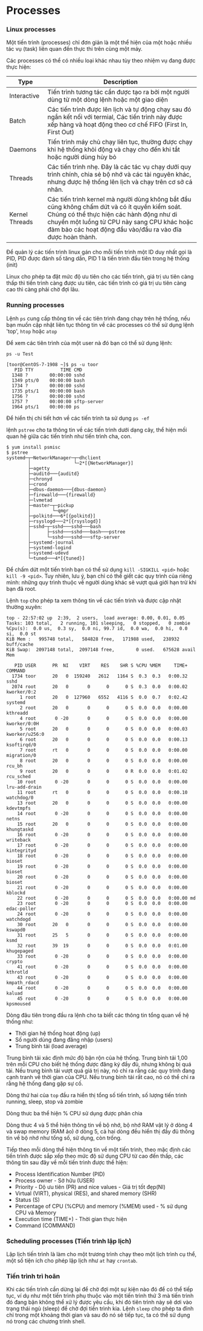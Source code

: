 # Processes



### Linux processes
Một tiến trình (processes) chỉ đơn giản là một thể hiện của một hoặc nhiều tác vụ (task) liên quan đến thực thi trên cùng một máy.

Các processes có thể có nhiều loại khác nhau tùy theo nhiệm vụ đang được thực hiện:

|Type|Description|
|----|-----------|
|Interactive|Tiến trình tương tác cần được tạo ra bởi một người dùng từ một dòng lệnh hoặc một giao diện|
|Batch|Các tiến trình được lên lịch và tự động chạy sau đó ngắn kết nối với termial, Các tiến trình này được xếp hàng và hoạt động theo cơ chế FIFO (First In, First Out)|
|Daemons|Tiến trình máy chủ chạy liên tục, thường được chạy khi hệ thống khỏi động và chạy cho đến khi tắt hoặc người dùng hủy bỏ|
|Threads|Các tiến trình nhẹ. Đây là các tác vụ chạy dưới quy trình chính, chia sẻ bộ nhớ và các tài nguyên khác, nhưng được hệ thống lên lịch và chạy trên cơ sở cá nhân.|
|Kernel Threads|Các tiến trình kernel mà người dùng không bắt đầu cũng không chấm dứt và có ít quyền kiểm soát. Chúng có thể thực hiện các hành động như di chuyển một luồng từ CPU này sang CPU khác hoặc đảm bảo các hoạt động đầu vào/đầu ra vào đĩa được hoàn thành.|

Để quản lý các tiến trình linux gán cho mỗi tiến trình một ID duy nhất gọi là PID, PID được đánh số tăng dần, PID 1 là tiến trình đầu tiên trong hệ thống (init)

Linux cho phép ta đặt mức độ ưu tiên cho các tiến trình, giá trị ưu tiên càng thấp thì tiến trình càng được ưu tiên, các tiến trình có giá trị ưu tiên càng cao thì càng phải chờ đợi lâu.

### Running processes
Lệnh `ps` cung cấp thông tin về các tiên trình đang chạy trên hệ thống, nếu bạn muốn cập nhật liên tục thông tin về các processes có thể sử dụng lệnh 'top', `htop` hoặc `atop`

Để xem các tiên trình của một user nà đó bạn có thể sử dụng lệnh:

`ps -u Test`

```
[toor@CentOS-7-1908 ~]$ ps -u toor
   PID TTY          TIME CMD
  1348 ?        00:00:00 sshd
  1349 pts/0    00:00:00 bash
  1734 ?        00:00:00 sshd
  1735 pts/1    00:00:00 bash
  1756 ?        00:00:00 sshd
  1757 ?        00:00:00 sftp-server
  1964 pts/1    00:00:00 ps

```
Để hiển thị chi tiết hơn về các tiến trình ta sử dụng `ps -ef`

lệnh `pstree` cho ta thông tin về các tiến trình dưới dạng cây, thể hiện mối quan hệ giữa các tiến trình như tiến trình cha, con.

```
$ yum install psmisc
$ pstree
systemd─┬─NetworkManager─┬─dhclient
        │                └─2*[{NetworkManager}]
        ├─agetty
        ├─auditd───{auditd}
        ├─chronyd
        ├─crond
        ├─dbus-daemon───{dbus-daemon}
        ├─firewalld───{firewalld}
        ├─lvmetad
        ├─master─┬─pickup
        │        └─qmgr
        ├─polkitd───6*[{polkitd}]
        ├─rsyslogd───2*[{rsyslogd}]
        ├─sshd─┬─sshd───sshd───bash
        │      ├─sshd───sshd───bash───pstree
        │      └─sshd───sshd───sftp-server
        ├─systemd-journal
        ├─systemd-logind
        ├─systemd-udevd
        └─tuned───4*[{tuned}]
```

Để chấm dứt một tiến trình bạn có thể sử dụng `kill -SIGKILL <pid>` hoặc `kill -9 <pid>`. Tuy nhiên, lưu ý, bạn chỉ có thể giết các quy trình của riêng mình: những quy trình thuộc về người dùng khác sẽ vượt quá giới hạn trừ khi bạn đã root.


Lệnh `top` cho phép ta xem thông tin về các tiến trình và được cập nhật thường xuyên:

```
top - 22:57:02 up  2:39,  2 users,  load average: 0.00, 0.01, 0.05
Tasks: 103 total,   2 running, 101 sleeping,   0 stopped,   0 zombie
%Cpu(s):  0.0 us,  0.3 sy,  0.0 ni, 99.7 id,  0.0 wa,  0.0 hi,  0.0 si,  0.0 st
KiB Mem :   995748 total,   584828 free,   171988 used,   238932 buff/cache
KiB Swap:  2097148 total,  2097148 free,        0 used.   675628 avail Mem

   PID USER      PR  NI    VIRT    RES    SHR S %CPU %MEM     TIME+ COMMAND
  1734 toor      20   0  159240   2612   1164 S  0.3  0.3   0:00.32 sshd
  2074 root      20   0       0      0      0 S  0.3  0.0   0:00.02 kworker/0:2
     1 root      20   0  127960   6552   4116 S  0.0  0.7   0:02.42 systemd
     2 root      20   0       0      0      0 S  0.0  0.0   0:00.00 kthreadd
     4 root       0 -20       0      0      0 S  0.0  0.0   0:00.00 kworker/0:0H
     5 root      20   0       0      0      0 S  0.0  0.0   0:00.03 kworker/u256:0
     6 root      20   0       0      0      0 S  0.0  0.0   0:00.13 ksoftirqd/0
     7 root      rt   0       0      0      0 S  0.0  0.0   0:00.00 migration/0
     8 root      20   0       0      0      0 S  0.0  0.0   0:00.00 rcu_bh
     9 root      20   0       0      0      0 R  0.0  0.0   0:01.02 rcu_sched
    10 root       0 -20       0      0      0 S  0.0  0.0   0:00.00 lru-add-drain
    11 root      rt   0       0      0      0 S  0.0  0.0   0:00.10 watchdog/0
    13 root      20   0       0      0      0 S  0.0  0.0   0:00.00 kdevtmpfs
    14 root       0 -20       0      0      0 S  0.0  0.0   0:00.00 netns
    15 root      20   0       0      0      0 S  0.0  0.0   0:00.00 khungtaskd
    16 root       0 -20       0      0      0 S  0.0  0.0   0:00.00 writeback
    17 root       0 -20       0      0      0 S  0.0  0.0   0:00.00 kintegrityd
    18 root       0 -20       0      0      0 S  0.0  0.0   0:00.00 bioset
    19 root       0 -20       0      0      0 S  0.0  0.0   0:00.00 bioset
    20 root       0 -20       0      0      0 S  0.0  0.0   0:00.00 bioset
    21 root       0 -20       0      0      0 S  0.0  0.0   0:00.00 kblockd
    22 root       0 -20       0      0      0 S  0.0  0.0   0:00.00 md
    23 root       0 -20       0      0      0 S  0.0  0.0   0:00.00 edac-poller
    24 root       0 -20       0      0      0 S  0.0  0.0   0:00.00 watchdogd
    30 root      20   0       0      0      0 S  0.0  0.0   0:00.00 kswapd0
    31 root      25   5       0      0      0 S  0.0  0.0   0:00.00 ksmd
    32 root      39  19       0      0      0 S  0.0  0.0   0:01.00 khugepaged
    33 root       0 -20       0      0      0 S  0.0  0.0   0:00.00 crypto
    41 root       0 -20       0      0      0 S  0.0  0.0   0:00.00 kthrotld
    43 root       0 -20       0      0      0 S  0.0  0.0   0:00.00 kmpath_rdacd
    44 root       0 -20       0      0      0 S  0.0  0.0   0:00.00 kaluad
    45 root       0 -20       0      0      0 S  0.0  0.0   0:00.00 kpsmoused
```

Dòng đâu tiên trong đầu ra lệnh cho ta biết các thông tin tổng quan về hệ thống như:
- Thời gian hệ thống hoạt động (up)
- Số người dùng đang đăng nhập (users)
- Trung bình tải (load average)

Trung bình tải xác định mức độ bận rộn của hệ thống. Trung bình tải 1,00 trên mỗi CPU cho biết hệ thống được đăng ký đầy đủ, nhưng không bị quá tải. Nếu trung bình tải vượt quá giá trị này, nó chỉ ra rằng các quy trình đang cạnh tranh về thời gian của CPU. Nếu trung bình tải rất cao, nó có thể chỉ ra rằng hệ thống đang gặp sự cố.

Dòng thứ hai của `top` đầu ra hiển thị tổng số tiến trình, số lượng tiến trình running, sleep, stop và zombie

Dòng thưc ba thể hiện % CPU sử dụng được phân chia

Dòng thưc 4 và 5 thể hiện thông tin về bộ nhớ, bộ nhớ RAM vật lý ở dòng 4 và swap memory (RAM ảo) ở dòng 5, cả hai dòng đều hiển thị đầy đủ thông tin về bộ nhớ như tổng số, sử dụng, còn trống.

Tiếp theo mỗi dòng thể hiện thông tin về một tiến trình, theo mặc định các tiến trình được sắp xếp theo mức độ sử dụng CPU từ cao đến thấp, các thông tin sau đây về mỗi tiến trình được thể hiện:

- Process Identification Number (PID)
- Process owner - Sở hữu (USER)
- Priority - Dộ ưu tiên (PR) and nice values - Giá trị tốt đẹp(NI)
- Virtual (VIRT), physical (RES), and shared memory (SHR)
- Status (S)
- Percentage of CPU (%CPU) and memory (%MEM) used - % sử dụng CPU và Memory
- Execution time (TIME+) - Thời gian thực hiện
- Command (COMMAND)

### Scheduling processes (Tiến trình lập lịch)
Lập lịch tiến trình là làm cho một trương trình chạy theo một lịch trình cụ thể, một số tiện ích cho phép lập lịch như `at` hay `crontab`.

### Tiến trình trì hoãn
Khi các tiến trình cần dừng lại để chờ đợi một sự kiện nào đó để có thể tiếp tục, ví dụ như một tiến trình phụ thuộc vào một tiến trình thứ 3 mà tiến trình đó đang bận không thể xử lý được yêu cầu, khi đó tiên trình này sẽ dơi vào trạng thái ngủ (sleep) để chờ đợi tiến trình kia. Lệnh `sleep` cho phép ta đỉnh chỉ trong một khoảng thời gian và sau đó nó sẽ tiếp tục, ta có thể sử dụng nó trong các chương trình shell.